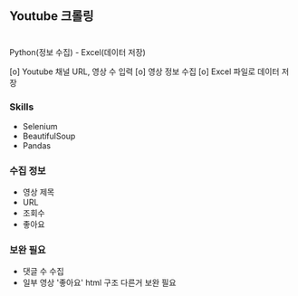 ## Youtube 크롤링

#

Python(정보 수집) - Excel(데이터 저장)

[o] Youtube 채널 URL, 영상 수 입력
[o] 영상 정보 수집
[o] Excel 파일로 데이터 저장

### Skills

- Selenium
- BeautifulSoup
- Pandas

### 수집 정보

- 영상 제목
- URL
- 조회수
- 좋아요

### 보완 필요

- 댓글 수 수집
- 일부 영상 '좋아요' html 구조 다른거 보완 필요
